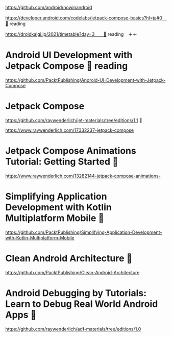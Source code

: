 https://github.com/android/nowinandroid


https://developer.android.com/codelabs/jetpack-compose-basics?hl=ja#0　🔴 reading


https://droidkaigi.jp/2021/timetable?day=3　　🔴 reading　＋＋


# Android UI Development with Jetpack Compose 🔴 reading
https://github.com/PacktPublishing/Android-UI-Development-with-Jetpack-Compose

# Jetpack Compose
https://github.com/raywenderlich/jet-materials/tree/editions/1.1 🔴

https://www.raywenderlich.com/17332237-jetpack-compose

#  Jetpack Compose Animations Tutorial: Getting Started 🔴
https://www.raywenderlich.com/13282144-jetpack-compose-animations-

# Simplifying Application Development with Kotlin Multiplatform Mobile 🔴
https://github.com/PacktPublishing/Simplifying-Application-Development-with-Kotlin-Multiplatform-Mobile

# Clean Android Architecture 🔴
https://github.com/PacktPublishing/Clean-Android-Architecture


# Android Debugging by Tutorials: Learn to Debug Real World Android Apps 🔴
https://github.com/raywenderlich/adf-materials/tree/editions/1.0
